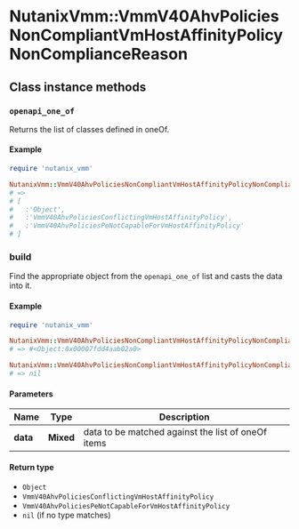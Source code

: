 # NutanixVmm::VmmV40AhvPoliciesNonCompliantVmHostAffinityPolicyNonComplianceReason

## Class instance methods

### `openapi_one_of`

Returns the list of classes defined in oneOf.

#### Example

```ruby
require 'nutanix_vmm'

NutanixVmm::VmmV40AhvPoliciesNonCompliantVmHostAffinityPolicyNonComplianceReason.openapi_one_of
# =>
# [
#   :'Object',
#   :'VmmV40AhvPoliciesConflictingVmHostAffinityPolicy',
#   :'VmmV40AhvPoliciesPeNotCapableForVmHostAffinityPolicy'
# ]
```

### build

Find the appropriate object from the `openapi_one_of` list and casts the data into it.

#### Example

```ruby
require 'nutanix_vmm'

NutanixVmm::VmmV40AhvPoliciesNonCompliantVmHostAffinityPolicyNonComplianceReason.build(data)
# => #<Object:0x00007fdd4aab02a0>

NutanixVmm::VmmV40AhvPoliciesNonCompliantVmHostAffinityPolicyNonComplianceReason.build(data_that_doesnt_match)
# => nil
```

#### Parameters

| Name | Type | Description |
| ---- | ---- | ----------- |
| **data** | **Mixed** | data to be matched against the list of oneOf items |

#### Return type

- `Object`
- `VmmV40AhvPoliciesConflictingVmHostAffinityPolicy`
- `VmmV40AhvPoliciesPeNotCapableForVmHostAffinityPolicy`
- `nil` (if no type matches)

